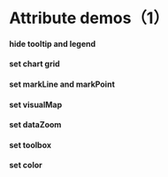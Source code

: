 # Attribute demos（1）

#### hide tooltip and legend

<vuep template="#hide-tooltip-and-legend-1"></vuep>

<script v-pre type="text/x-template" id="hide-tooltip-and-legend-1">
<template>
  <cbi-line-chart
    :data="chartData"
    :tooltip-visible="false"
    :legend-visible="false">
  </cbi-line-chart>
</template>

<script>
  export default {
    created: function () {
      this.chartData = {
        columns: ['date', 'cost', 'profit'],
        rows: [
          { 'date': '01/01', 'cost': 1523, 'profit': 1231 },
          { 'date': '01/02', 'cost': 1223, 'profit': 2523 },
          { 'date': '01/03', 'cost': 2123, 'profit': 1000 },
          { 'date': '01/04', 'cost': 4123, 'profit': 3223 },
          { 'date': '01/05', 'cost': 3123, 'profit': 3023 },
          { 'date': '01/06', 'cost': 7123, 'profit': 5523 }
        ]
      }
    }
  }
</script>
</script>

#### set chart grid

<vuep template="#set-grid"></vuep>

<script v-pre type="text/x-template" id="set-grid">
<template>
  <cbi-line-chart
    :data="chartData"
    :grid="grid">
  </cbi-line-chart>
</template>

<script>
  export default {
    created: function () {
      this.chartData = {
        columns: ['date', 'cost', 'profit'],
        rows: [
          { 'date': '01/01', 'cost': 1523, 'profit': 1231 },
          { 'date': '01/02', 'cost': 1223, 'profit': 2523 },
          { 'date': '01/03', 'cost': 2123, 'profit': 1000 },
          { 'date': '01/04', 'cost': 4123, 'profit': 3223 },
          { 'date': '01/05', 'cost': 3123, 'profit': 3023 },
          { 'date': '01/06', 'cost': 7123, 'profit': 5523 }
        ]
      }
      this.grid = {
        show: true,
        top: 50,
        left: 10,
        backgroundColor: '#ccc',
        borderColor: '#000'
      }
    }
  }
</script>
</script>

#### set markLine and markPoint

<vuep template="#set-mark"></vuep>

<script v-pre type="text/x-template" id="set-mark">
<template>
  <cbi-line-chart
    :data="chartData"
    :mark-line="markLine"
    :mark-point="markPoint">
  </cbi-line-chart>
</template>

<script>
  // import modules first
  // import 'echarts/lib/component/markLine'
  // import 'echarts/lib/component/markPoint'
  export default {
    created: function () {
      this.chartData = {
        columns: ['date', 'cost', 'profit'],
        rows: [
          { 'date': '01/01', 'cost': 1523, 'profit': 1231 },
          { 'date': '01/02', 'cost': 1223, 'profit': 2523 },
          { 'date': '01/03', 'cost': 2123, 'profit': 1000 },
          { 'date': '01/04', 'cost': 4123, 'profit': 3223 },
          { 'date': '01/05', 'cost': 3123, 'profit': 3023 },
          { 'date': '01/06', 'cost': 7123, 'profit': 5523 }
        ]
      }
      this.markLine = {
        data: [
          {
            name: 'average',
            type: 'average'
          }
        ]
      }
      this.markPoint = {
        data: [
          {
            name: 'max',
            type: 'max'
          }
        ]
      }
    }
  }
</script>
</script>

#### set visualMap

<vuep template="#set-visual-map"></vuep>

<script v-pre type="text/x-template" id="set-visual-map">
<template>
  <cbi-line-chart
    :data="chartData"
    :grid="grid"
    :visual-map="visualMap">
  </cbi-line-chart>
</template>

<script>
  // import modules first
  // import 'echarts/lib/component/visualMap'
  export default {
    created: function () {
      this.chartData = {
        columns: ['date', 'cost', 'profit'],
        rows: [
          { 'date': '01/01', 'cost': 15, 'profit': 12 },
          { 'date': '01/02', 'cost': 12, 'profit': 25 },
          { 'date': '01/03', 'cost': 21, 'profit': 10 },
          { 'date': '01/04', 'cost': 41, 'profit': 32 },
          { 'date': '01/05', 'cost': 31, 'profit': 30 },
          { 'date': '01/06', 'cost': 71, 'profit': 55 }
        ]
      }
      this.visualMap = [
        {
          type: 'piecewise',
          splitNumbwe: 5,
          min: 0,
          max: 60,
          right: 0,
          top: '50%'
        }
      ]
      this.grid = {
        right: 60
      }
    }
  }
</script>
</script>

#### set dataZoom

<vuep template="#set-data-zoom"></vuep>

<script v-pre type="text/x-template" id="set-data-zoom">
<template>
  <cbi-line-chart
    :data="chartData"
    :data-zoom="dataZoom">
  </cbi-line-chart>
</template>

<script>
  // import modules first
  // import 'echarts/lib/component/dataZoom'
  export default {
    created: function () {
      this.chartData = {
        columns: ['date', 'cost', 'profit'],
        rows: [
          { 'date': '01/01', 'cost': 15, 'profit': 12 },
          { 'date': '01/02', 'cost': 12, 'profit': 25 },
          { 'date': '01/03', 'cost': 21, 'profit': 10 },
          { 'date': '01/04', 'cost': 41, 'profit': 32 },
          { 'date': '01/05', 'cost': 31, 'profit': 30 },
          { 'date': '01/06', 'cost': 71, 'profit': 55 }
        ]
      }
      this.dataZoom = [
        {
          type: 'slider',
          start: 0,
          end: 20
        }
      ]
    }
  }
</script>
</script>

#### set toolbox

<vuep template="#set-toolbox-1"></vuep>

<script v-pre type="text/x-template" id="set-toolbox-1">
<template>
  <cbi-line-chart
    :data="chartData"
    :toolbox="toolbox">
  </cbi-line-chart>
</template>

<script>
  // import modules first
  // import 'echarts/lib/component/toolbox'
  export default {
    created: function () {
      this.chartData = {
        columns: ['date', 'cost', 'profit'],
        rows: [
          { 'date': '01/01', 'cost': 15, 'profit': 12 },
          { 'date': '01/02', 'cost': 12, 'profit': 25 },
          { 'date': '01/03', 'cost': 21, 'profit': 10 },
          { 'date': '01/04', 'cost': 41, 'profit': 32 },
          { 'date': '01/05', 'cost': 31, 'profit': 30 },
          { 'date': '01/06', 'cost': 71, 'profit': 55 }
        ]
      }
      this.toolbox = {
        feature: {
          magicType: {type: ['line', 'bar']},
          saveAsImage: {}
        }
      }
    }
  }
</script>
</script>

#### set color

<vuep template="#set-color-1"></vuep>

<script v-pre type="text/x-template" id="set-color-1">
<template>
  <cbi-line-chart
    :data="chartData"
    :colors="colors">
  </cbi-line-chart>
</template>

<script>
  export default {
    created: function () {
      this.chartData = {
        columns: ['date', 'cost', 'profit'],
        rows: [
          { 'date': '01/01', 'cost': 15, 'profit': 12 },
          { 'date': '01/02', 'cost': 12, 'profit': 25 },
          { 'date': '01/03', 'cost': 21, 'profit': 10 },
          { 'date': '01/04', 'cost': 41, 'profit': 32 },
          { 'date': '01/05', 'cost': 31, 'profit': 30 },
          { 'date': '01/06', 'cost': 71, 'profit': 55 }
        ]
      }
      this.colors = ['#c23531','#2f4554', '#61a0a8', '#d48265', '#91c7ae','#749f83',  '#ca8622', '#bda29a','#6e7074', '#546570', '#c4ccd3']
    }
  }
</script>
</script>

